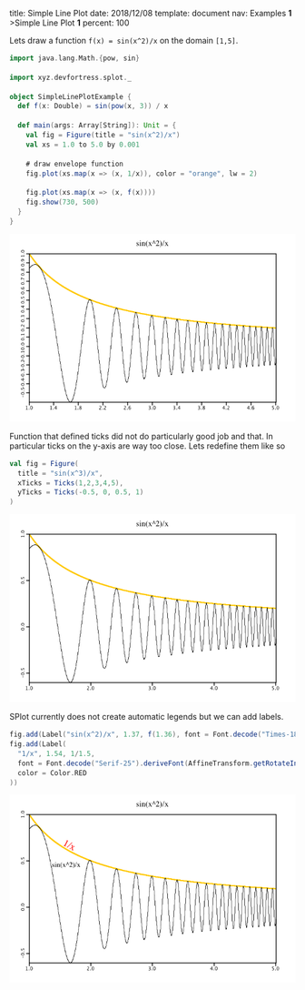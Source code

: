 title:      Simple Line Plot
date:       2018/12/08
template:   document
nav:        Examples __1__ >Simple Line Plot __1__
percent:    100

Lets draw a function `f(x) = sin(x^2)/x` on the domain `[1,5]`.
```scala
import java.lang.Math.{pow, sin}

import xyz.devfortress.splot._

object SimpleLinePlotExample {
  def f(x: Double) = sin(pow(x, 3)) / x

  def main(args: Array[String]): Unit = {
    val fig = Figure(title = "sin(x^2)/x")
    val xs = 1.0 to 5.0 by 0.001

    # draw envelope function
    fig.plot(xs.map(x => (x, 1/x)), color = "orange", lw = 2)

    fig.plot(xs.map(x => (x, f(x))))
    fig.show(730, 500)
  }
}
```
![](simple-line-plot-1.png)

Function that defined ticks did not do particularly good job and that.
In particular ticks on the y-axis are way too close. Lets redefine them
like so

```scala
val fig = Figure(
  title = "sin(x^3)/x",
  xTicks = Ticks(1,2,3,4,5),
  yTicks = Ticks(-0.5, 0, 0.5, 1)
)
```
![](simple-line-plot-2.png)

SPlot currently does not create automatic legends but we can add labels.

```scala
fig.add(Label("sin(x^2)/x", 1.37, f(1.36), font = Font.decode("Times-18")))
fig.add(Label(
  "1/x", 1.54, 1/1.5,
  font = Font.decode("Serif-25").deriveFont(AffineTransform.getRotateInstance(0.49)),
  color = Color.RED
))
```

![](simple-line-plot-3.png)
